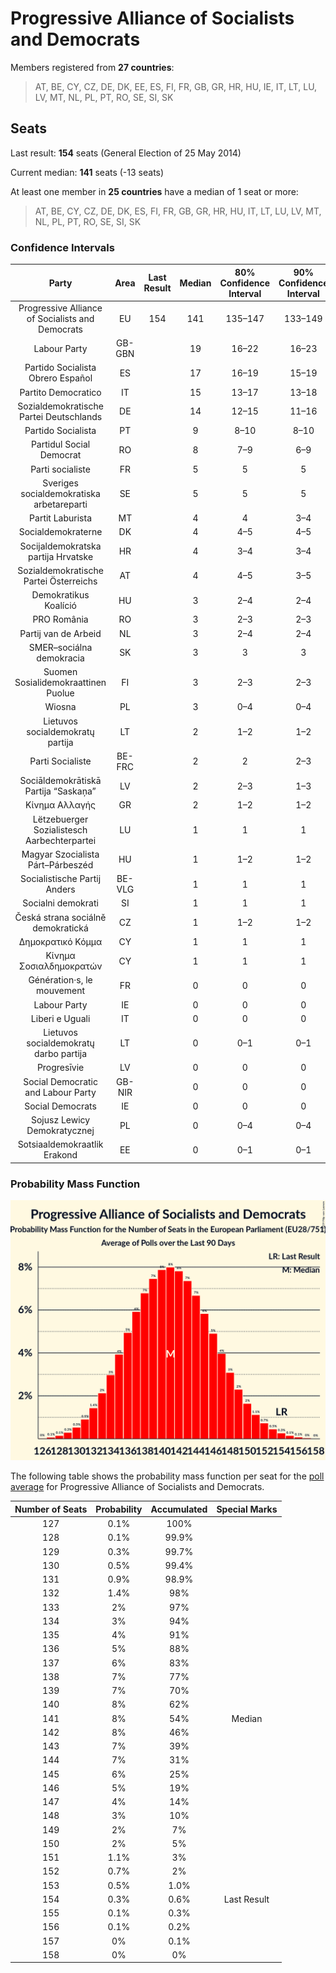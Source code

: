 # Progressive Alliance of Socialists and Democrats

Members registered from **27 countries**:

> AT, BE, CY, CZ, DE, DK, EE, ES, FI, FR, GB, GR, HR, HU, IE, IT, LT, LU, LV, MT, NL, PL, PT, RO, SE, SI, SK

## Seats

Last result: **154** seats (General Election of 25 May 2014)

Current median: **141** seats (-13 seats)

At least one member in **25 countries** have a median of 1 seat or more:

> AT, BE, CY, CZ, DE, DK, ES, FI, FR, GB, GR, HR, HU, IT, LT, LU, LV, MT, NL, PL, PT, RO, SE, SI, SK

### Confidence Intervals

| Party | Area | Last Result | Median | 80% Confidence Interval | 90% Confidence Interval | 95% Confidence Interval | 99% Confidence Interval |
|:-----:|:----:|:-----------:|:------:|:-----------------------:|:-----------------------:|:-----------------------:|:-----------------------:|
| Progressive Alliance of Socialists and Democrats | EU | 154 | 141 | 135–147 | 133–149 | 132–151 | 129–154 |
| Labour Party | GB-GBN | | 19 | 16–22 | 16–23 | 15–23 | 15–25 |
| Partido Socialista Obrero Español | ES | | 17 | 16–19 | 15–19 | 15–20 | 14–21 |
| Partito Democratico | IT | | 15 | 13–17 | 13–18 | 12–18 | 11–19 |
| Sozialdemokratische Partei Deutschlands | DE | | 14 | 12–15 | 11–16 | 11–16 | 11–17 |
| Partido Socialista | PT | | 9 | 8–10 | 8–10 | 8–10 | 7–11 |
| Partidul Social Democrat | RO | | 8 | 7–9 | 6–9 | 6–9 | 6–10 |
| Parti socialiste | FR | | 5 | 5 | 5 | 5 | 5 |
| Sveriges socialdemokratiska arbetareparti | SE | | 5 | 5 | 5 | 5–6 | 4–6 |
| Partit Laburista | MT | | 4 | 4 | 3–4 | 3–4 | 3–4 |
| Socialdemokraterne | DK | | 4 | 4–5 | 4–5 | 4–5 | 4–5 |
| Socijaldemokratska partija Hrvatske | HR | | 4 | 3–4 | 3–4 | 3–5 | 3–5 |
| Sozialdemokratische Partei Österreichs | AT | | 4 | 4–5 | 3–5 | 3–5 | 3–5 |
| Demokratikus Koalíció | HU | | 3 | 2–4 | 2–4 | 2–4 | 2–5 |
| PRO România | RO | | 3 | 2–3 | 2–3 | 2–4 | 2–4 |
| Partij van de Arbeid | NL | | 3 | 2–4 | 2–4 | 2–4 | 2–4 |
| SMER–sociálna demokracia | SK | | 3 | 3 | 3 | 3–4 | 2–4 |
| Suomen Sosialidemokraattinen Puolue | FI | | 3 | 2–3 | 2–3 | 2–3 | 2–3 |
| Wiosna | PL | | 3 | 0–4 | 0–4 | 0–4 | 0–4 |
| Lietuvos socialdemokratų partija | LT | | 2 | 1–2 | 1–2 | 1–3 | 1–3 |
| Parti Socialiste | BE-FRC | | 2 | 2 | 2–3 | 2–3 | 2–3 |
| Sociāldemokrātiskā Partija “Saskaņa” | LV | | 2 | 2–3 | 1–3 | 1–3 | 1–3 |
| Κίνημα Αλλαγής | GR | | 2 | 1–2 | 1–2 | 1–2 | 1–2 |
| Lëtzebuerger Sozialistesch Aarbechterpartei | LU | | 1 | 1 | 1 | 1 | 1 |
| Magyar Szocialista Párt–Párbeszéd | HU | | 1 | 1–2 | 1–2 | 1–2 | 1–3 |
| Socialistische Partij Anders | BE-VLG | | 1 | 1 | 1 | 1 | 0–1 |
| Socialni demokrati | SI | | 1 | 1 | 1 | 1–2 | 1–2 |
| Česká strana sociálně demokratická | CZ | | 1 | 1–2 | 1–2 | 1–2 | 0–2 |
| Δημοκρατικό Κόμμα | CY | | 1 | 1 | 1 | 1 | 1 |
| Κίνημα Σοσιαλδημοκρατών | CY | | 1 | 1 | 1 | 1 | 1 |
| Génération·s, le mouvement | FR | | 0 | 0 | 0 | 0 | 0 |
| Labour Party | IE | | 0 | 0 | 0 | 0–1 | 0–1 |
| Liberi e Uguali | IT | | 0 | 0 | 0 | 0–3 | 0–3 |
| Lietuvos socialdemokratų darbo partija | LT | | 0 | 0–1 | 0–1 | 0–1 | 0–1 |
| Progresīvie | LV | | 0 | 0 | 0 | 0 | 0 |
| Social Democratic and Labour Party | GB-NIR | | 0 | 0 | 0 | 0 | 0 |
| Social Democrats | IE | | 0 | 0 | 0 | 0 | 0 |
| Sojusz Lewicy Demokratycznej | PL | | 0 | 0–4 | 0–4 | 0–4 | 0–5 |
| Sotsiaaldemokraatlik Erakond | EE | | 0 | 0–1 | 0–1 | 0–1 | 0–1 |

### Probability Mass Function

![Graph with seats probability mass function not yet produced](average-2019-09-30-seats-pmf-progressiveallianceofsocialistsanddemocrats.png "Seats Probability Mass Function")

The following table shows the probability mass function per seat for the [poll average](average-2019-09-30.html) for Progressive Alliance of Socialists and Democrats.

| Number of Seats | Probability | Accumulated | Special Marks |
|:---------------:|:-----------:|:-----------:|:-------------:|
| 127 | 0.1% | 100% |  |
| 128 | 0.1% | 99.9% |  |
| 129 | 0.3% | 99.7% |  |
| 130 | 0.5% | 99.4% |  |
| 131 | 0.9% | 98.9% |  |
| 132 | 1.4% | 98% |  |
| 133 | 2% | 97% |  |
| 134 | 3% | 94% |  |
| 135 | 4% | 91% |  |
| 136 | 5% | 88% |  |
| 137 | 6% | 83% |  |
| 138 | 7% | 77% |  |
| 139 | 7% | 70% |  |
| 140 | 8% | 62% |  |
| 141 | 8% | 54% | Median |
| 142 | 8% | 46% |  |
| 143 | 7% | 39% |  |
| 144 | 7% | 31% |  |
| 145 | 6% | 25% |  |
| 146 | 5% | 19% |  |
| 147 | 4% | 14% |  |
| 148 | 3% | 10% |  |
| 149 | 2% | 7% |  |
| 150 | 2% | 5% |  |
| 151 | 1.1% | 3% |  |
| 152 | 0.7% | 2% |  |
| 153 | 0.5% | 1.0% |  |
| 154 | 0.3% | 0.6% | Last Result |
| 155 | 0.1% | 0.3% |  |
| 156 | 0.1% | 0.2% |  |
| 157 | 0% | 0.1% |  |
| 158 | 0% | 0% |  |


